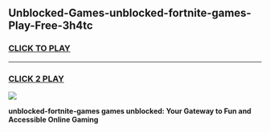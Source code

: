
## Unblocked-Games-unblocked-fortnite-games-Play-Free-3h4tc
<h3>
<a href="https://premium76.site?title=unblocked-fortnite-games&ref=15A">CLICK TO PLAY</a></h3>
<hr>

<h3>
<a href="https://premium76.site?title=unblocked-fortnite-games&ref=15A">CLICK 2 PLAY</a>
  
</h3>

<a href="https://premium76.site?title=unblocked-fortnite-games&ref=15A"><img src="https://clearcache.store/games.png"></a>


**unblocked-fortnite-games games unblocked: Your Gateway to Fun and Accessible Online Gaming**
